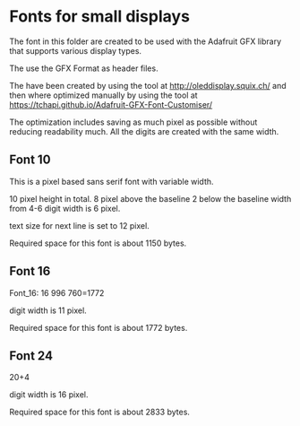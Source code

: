 # Fonts for small displays

The font in this folder are created to be used with the Adafruit GFX library that supports various display types.

The use the GFX Format as header files.

The have been created by using the tool at <http://oleddisplay.squix.ch/> and
then where optimized manually by using the tool at <https://tchapi.github.io/Adafruit-GFX-Font-Customiser/>

The optimization includes saving as much pixel as possible without reducing readability much.
All the digits are created with the same width.


## Font 10

This is a pixel based sans serif font with variable width.

10 pixel height in total. 
8 pixel above the baseline
2 below the baseline
width from 4-6
digit width is 6 pixel.

text size for next line is set to 12 pixel.

Required space for this font is about 1150 bytes.


## Font 16

Font_16: 16 996 760=1772

digit width is 11 pixel.

Required space for this font is about 1772 bytes.


## Font 24

20+4

digit width is 16 pixel.

Required space for this font is about 2833 bytes.

